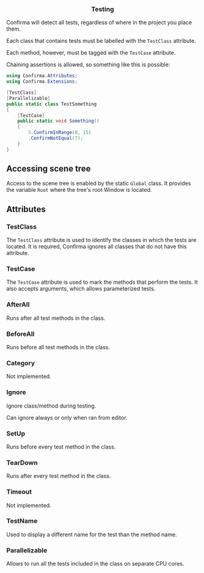 <div align="center">
 <h3>Testing</h1>
</div>

Confirma will detect all tests, regardless of where in the project you place them.

Each class that contains tests must be labelled with the `TestClass` attribute.

Each method, however, must be tagged with the `TestCase` attribute.

Chaining assertions is allowed, so something like this is possible:

```cs
using Confirma.Attributes;
using Confirma.Extensions;

[TestClass]
[Parallelizable]
public static class TestSomething
{
    [TestCase]
    public static void Something()
    {
        5.ConfirmInRange(0, 15)
        .ConfirmNotEqual(7);
    }
}
```

## Accessing scene tree

Access to the scene tree is enabled by the static `Global` class. It provides the variable `Root` where the tree's root Window is located.

## Attributes

### TestClass

The `TestClass` attribute is used to identify the classes in which the tests are located.
It is required, Confirma ignores all classes that do not have this attribute.

### TestCase

The `TestCase` attribute is used to mark the methods that perform the tests.
It also accepts arguments, which allows parameterized tests.

### AfterAll

Runs after all test methods in the class.

### BeforeAll

Runs before all test methods in the class.

### Category

Not implemented.

### Ignore

Ignore class/method during testing.

Can ignore always or only when ran from editor.

### SetUp

Runs before every test method in the class.

### TearDown

Runs after every test method in the class.

### Timeout

Not implemented.

### TestName

Used to display a different name for the test than the method name.

### Parallelizable

Allows to run all the tests included in the class on separate CPU cores.
